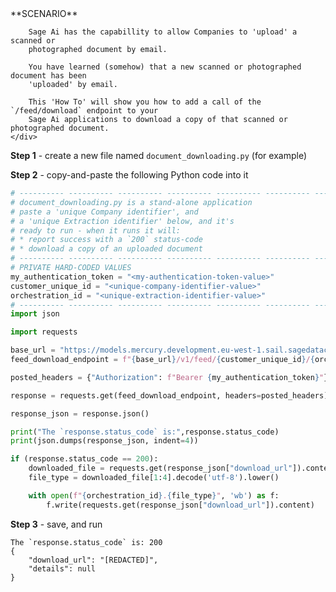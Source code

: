 <SectionCard justify='left'>
    <div>
        **SCENARIO**

        Sage Ai has the capabillity to allow Companies to 'upload' a scanned or
        photographed document by email.

        You have learned (somehow) that a new scanned or photographed document has been
        'uploaded' by email.

        This 'How To' will show you how to add a call of the `/feed/download` endpoint to your
        Sage Ai applications to download a copy of that scanned or photographed document.
    </div>
</SectionCard>

**Step 1** - create a new file named `document_downloading.py` (for example)

**Step 2** - copy-and-paste the following Python code into it

```python:document_downloading.py
# ---------- ---------- ---------- ---------- ---------- ---------- ---------- ----------
# document_downloading.py is a stand-alone application
# paste a 'unique Company identifier', and 
# a 'unique Extraction identifier' below, and it's
# ready to run - when it runs it will:
# * report success with a `200` status-code
# * download a copy of an uploaded document
# ---------- ---------- ---------- ---------- ---------- ---------- ---------- ----------
# PRIVATE HARD-CODED VALUES
my_authentication_token = "<my-authentication-token-value>"
customer_unique_id = "<unique-company-identifier-value>"
orchestration_id = "<unique-extraction-identifier-value>"
# ---------- ---------- ---------- ---------- ---------- ---------- ---------- ----------
import json

import requests

base_url = "https://models.mercury.development.eu-west-1.sail.sagedatacloud.com/api"
feed_download_endpoint = f"{base_url}/v1/feed/{customer_unique_id}/{orchestration_id}/download"

posted_headers = {"Authorization": f"Bearer {my_authentication_token}"}

response = requests.get(feed_download_endpoint, headers=posted_headers)

response_json = response.json()

print("The `response.status_code` is:",response.status_code)
print(json.dumps(response_json, indent=4))

if (response.status_code == 200):
    downloaded_file = requests.get(response_json["download_url"]).content
    file_type = downloaded_file[1:4].decode('utf-8').lower()

    with open(f"{orchestration_id}.{file_type}", 'wb') as f:
        f.write(requests.get(response_json["download_url"]).content)
```

**Step 3** - save, and run

```json:response
The `response.status_code` is: 200
{
    "download_url": "[REDACTED]",
    "details": null
}
```
